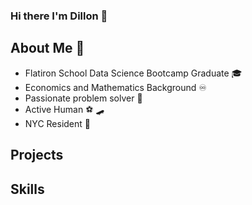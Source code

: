 ### Hi there I'm Dillon 👋


## About Me 🧔

 - Flatiron School Data Science Bootcamp Graduate 🎓
 - Economics and Mathematics Background ♾️
 - Passionate problem solver 🧠
 - Active Human ⚽ 🛹
 - NYC Resident 🗽
 
## Projects



## Skills

<i class="devicon-python-plain-wordmark colored"></i> <i class="devicon-postgresql-plain-wordmark colored"></i>
 
 
 
 
 
